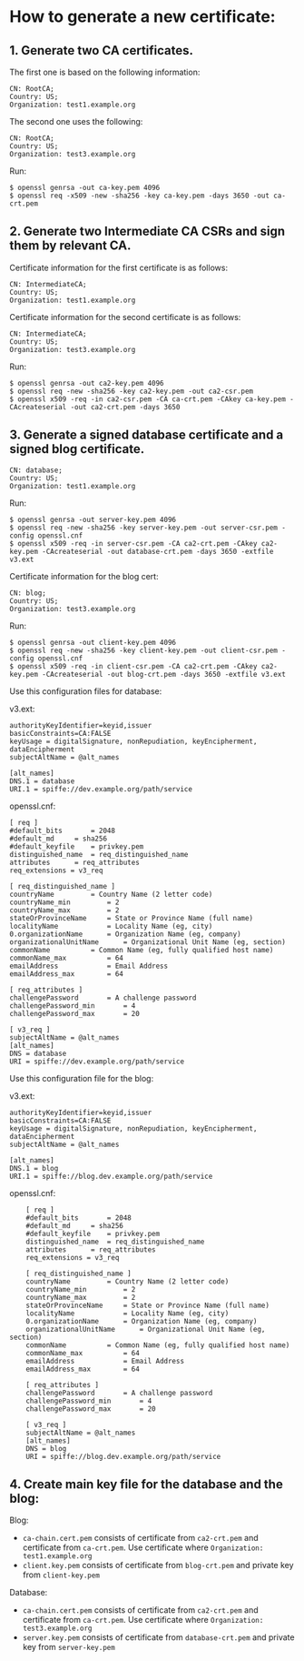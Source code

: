 
# How to generate a new certificate:

## 1. Generate two CA certificates.

The first one is based on the following information:
```
CN: RootCA; 
Country: US; 
Organization: test1.example.org
```

The second one uses the following:
```
CN: RootCA; 
Country: US; 
Organization: test3.example.org
```

Run:
```
$ openssl genrsa -out ca-key.pem 4096
$ openssl req -x509 -new -sha256 -key ca-key.pem -days 3650 -out ca-crt.pem
```

## 2. Generate two Intermediate CA CSRs and sign them by relevant CA.

Certificate information for the first certificate is as follows:
```
CN: IntermediateCA; 
Country: US; 
Organization: test1.example.org
```

Certificate information for the second certificate is as follows:
```
CN: IntermediateCA; 
Country: US; 
Organization: test3.example.org
```

Run:
```
$ openssl genrsa -out ca2-key.pem 4096
$ openssl req -new -sha256 -key ca2-key.pem -out ca2-csr.pem
$ openssl x509 -req -in ca2-csr.pem -CA ca-crt.pem -CAkey ca-key.pem -CAcreateserial -out ca2-crt.pem -days 3650
```

## 3. Generate a signed database certificate and a signed blog certificate.

```
CN: database; 
Country: US; 
Organization: test1.example.org
```
Run:
```
$ openssl genrsa -out server-key.pem 4096
$ openssl req -new -sha256 -key server-key.pem -out server-csr.pem -config openssl.cnf
$ openssl x509 -req -in server-csr.pem -CA ca2-crt.pem -CAkey ca2-key.pem -CAcreateserial -out database-crt.pem -days 3650 -extfile v3.ext
```

Certificate information for the blog cert:
```
CN: blog; 
Country: US; 
Organization: test3.example.org
```
Run:
```
$ openssl genrsa -out client-key.pem 4096
$ openssl req -new -sha256 -key client-key.pem -out client-csr.pem -config openssl.cnf
$ openssl x509 -req -in client-csr.pem -CA ca2-crt.pem -CAkey ca2-key.pem -CAcreateserial -out blog-crt.pem -days 3650 -extfile v3.ext
```
Use this configuration files for database:

v3.ext:
```
authorityKeyIdentifier=keyid,issuer
basicConstraints=CA:FALSE
keyUsage = digitalSignature, nonRepudiation, keyEncipherment, dataEncipherment
subjectAltName = @alt_names

[alt_names]
DNS.1 = database
URI.1 = spiffe://dev.example.org/path/service
```
    
openssl.cnf:
```
[ req ]
#default_bits		= 2048
#default_md		= sha256
#default_keyfile 	= privkey.pem
distinguished_name	= req_distinguished_name
attributes		= req_attributes
req_extensions = v3_req

[ req_distinguished_name ]
countryName			= Country Name (2 letter code)
countryName_min			= 2
countryName_max			= 2
stateOrProvinceName		= State or Province Name (full name)
localityName			= Locality Name (eg, city)
0.organizationName		= Organization Name (eg, company)
organizationalUnitName		= Organizational Unit Name (eg, section)
commonName			= Common Name (eg, fully qualified host name)
commonName_max			= 64
emailAddress			= Email Address
emailAddress_max		= 64

[ req_attributes ]
challengePassword		= A challenge password
challengePassword_min		= 4
challengePassword_max		= 20

[ v3_req ]
subjectAltName = @alt_names
[alt_names]
DNS = database
URI = spiffe://dev.example.org/path/service
```

Use this configuration file for the blog:

v3.ext:
```
authorityKeyIdentifier=keyid,issuer
basicConstraints=CA:FALSE
keyUsage = digitalSignature, nonRepudiation, keyEncipherment, dataEncipherment
subjectAltName = @alt_names

[alt_names]
DNS.1 = blog
URI.1 = spiffe://blog.dev.example.org/path/service
```

openssl.cnf:
```
    [ req ]
    #default_bits		= 2048
    #default_md		= sha256
    #default_keyfile 	= privkey.pem
    distinguished_name	= req_distinguished_name
    attributes		= req_attributes
    req_extensions = v3_req

    [ req_distinguished_name ]
    countryName			= Country Name (2 letter code)
    countryName_min			= 2
    countryName_max			= 2
    stateOrProvinceName		= State or Province Name (full name)
    localityName			= Locality Name (eg, city)
    0.organizationName		= Organization Name (eg, company)
    organizationalUnitName		= Organizational Unit Name (eg, section)
    commonName			= Common Name (eg, fully qualified host name)
    commonName_max			= 64
    emailAddress			= Email Address
    emailAddress_max		= 64

    [ req_attributes ]
    challengePassword		= A challenge password
    challengePassword_min		= 4
    challengePassword_max		= 20

    [ v3_req ]
    subjectAltName = @alt_names
    [alt_names]
    DNS = blog
    URI = spiffe://blog.dev.example.org/path/service
```

## 4. Create main key file for the database and the blog:

Blog:
- `ca-chain.cert.pem` consists of certificate from `ca2-crt.pem` and certificate from `ca-crt.pem`. Use certificate where `Organization: test1.example.org`
- `client.key.pem` consists of certificate from `blog-crt.pem` and private key from `client-key.pem`

Database:
- `ca-chain.cert.pem` consists of certificate from `ca2-crt.pem` and certificate from `ca-crt.pem`. Use certificate where `Organization: test3.example.org`
- `server.key.pem` consists of certificate from `database-crt.pem` and private key from `server-key.pem`
